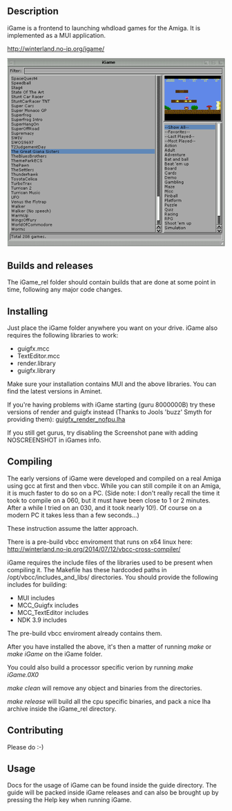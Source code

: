 ## Description

iGame is a frontend to launching whdload games for the Amiga. It is implemented as a MUI application.

http://winterland.no-ip.org/igame/

![Alt text](/igame_screen.png?raw=true "iGame screenshot")

## Builds and releases

The iGame_rel folder should contain builds that are done at some point in time, following any major code changes.

## Installing

Just place the iGame folder anywhere you want on your drive. iGame also requires the following libraries to work:

* guigfx.mcc
* TextEditor.mcc
* render.library
* guigfx.library

Make sure your installation contains MUI and the above libraries. You can find the latest versions in Aminet.

If you're having problems with iGame starting (guru 8000000B) try these versions of render and guigfx instead (Thanks to Jools 'buzz' Smyth for providing them): [guigfx_render_nofpu.lha](guigfx_render_nofpu.lha)

If you still get gurus, try disabling the Screenshot pane with adding NOSCREENSHOT in iGames info.

## Compiling

The early versions of iGame were developed and compiled on a real Amiga using gcc at first and then vbcc.
While you can still compile it on an Amiga, it is much faster to do so on a PC. (Side note: I don't really recall the time it took
to compile on a 060, but it must have been close to 1 or 2 minutes. After a while I tried on an 030, and it took nearly 10!). Of course
on a modern PC it takes less than a few seconds...)

These instruction assume the latter approach.

There is a pre-build vbcc enviroment that runs on x64 linux here: http://winterland.no-ip.org/2014/07/12/vbcc-cross-compiler/

iGame requires the include files of the libraries used to be present when compiling it. The Makefile has these hardcoded paths in
/opt/vbcc/includes_and_libs/ directories. You should provide the following includes for building:

* MUI includes
* MCC_Guigfx includes
* MCC_TextEditor includes
* NDK 3.9 includes

The pre-build vbcc enviroment already contains them.

After you have installed the above, it's then a matter of running *make* or *make iGame* on the iGame folder.

You could also build a processor specific verion by running *make iGame.0X0*

*make clean* will remove any object and binaries from the directories.

*make release* will build all the cpu specific binaries, and pack a nice lha archive inside the iGame_rel directory.

## Contributing

Please do :-)

## Usage

Docs for the usage of iGame can be found inside the guide directory. The guide will be packed inside iGame releases and
can also be brought up by pressing the Help key when running iGame.